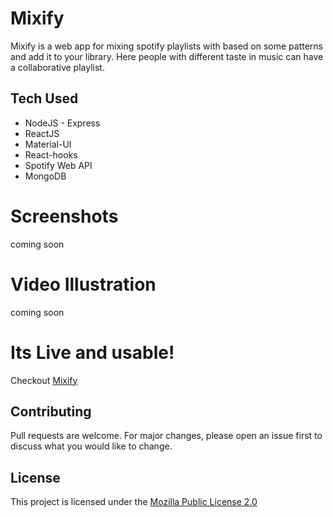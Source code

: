 # Mixify

Mixify is a web app for mixing spotify playlists with based on some patterns and add it to your library. Here people with different taste in music can have a collaborative playlist.

## Tech Used

- NodeJS - Express
- ReactJS
- Material-UI
- React-hooks
- Spotify Web API
- MongoDB

# Screenshots

coming soon

# Video Illustration

coming soon

# Its Live and usable!

Checkout [Mixify](https://mixify-xd.web.app/)

## Contributing

Pull requests are welcome. For major changes, please open an issue first to discuss what you would like to change.

## License

This project is licensed under the [Mozilla Public License 2.0](https://choosealicense.com/licenses/mpl-2.0/)
